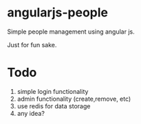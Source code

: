 angularjs-people
================

Simple people management using angular js.

Just for fun sake.

Todo
====

1. simple login functionality
2. admin functionality (create,remove, etc)
3. use redis for data storage 
4. any idea?
